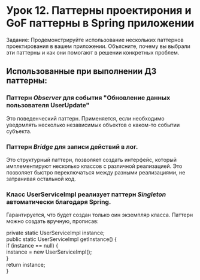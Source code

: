 # Урок 12. Паттерны проектирония и GoF паттерны в Spring приложении
Задание: 
Продемонстрируйте использование нескольких паттернов проектирования в вашем приложении. Объясните, почему вы выбрали эти паттерны и как они помогают в решении конкретных проблем.

## Использованные при выполнении ДЗ паттерны:
### Паттерн *Observer* для события "Обновление данных пользователя UserUpdate"
Это поведенческий паттерн. Применяется, если необходимо уведомлять несколько независимых объектов о каком-то событии субъекта.

### Паттерн *Bridge* для записи действий в лог.
Это структурный паттерн, позволяет создать интерфейс, который имплементируют несколько классов с различной реализацией. Это позволяет быстро переключаться между разными реализациями, не затранивая остальной код.

### Класс UserServiceImpl реализует паттерн *Singleton* автоматически благодаря Spring. 
Гарантируется, что будет создан только оин экземпляр класса. 
Паттерн можно создать вручную, прописав:

private static UserServiceImpl instance;\
public static UserServiceImpl getInstance() {\
if (instance == null) {\
instance = new UserServiceImpl();\
}\
return instance;\
}